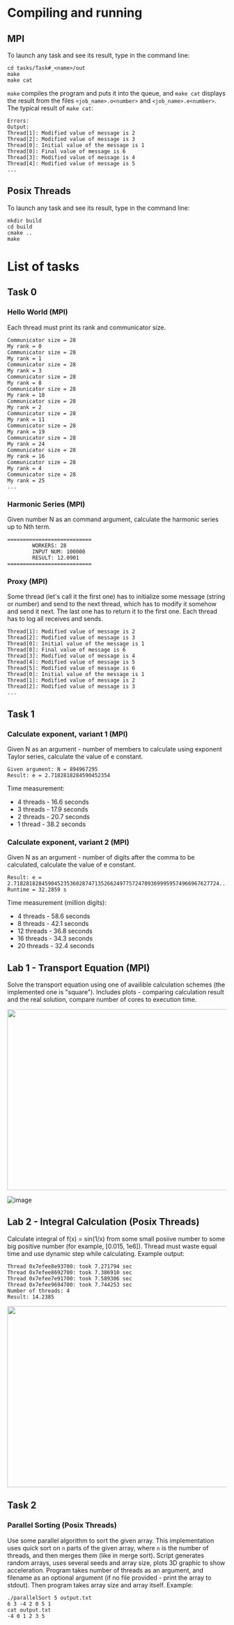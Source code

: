 # Compiling and running
## MPI
To launch any task and see its result, type in the command line:
```
cd tasks/Task#_<name>/out
make
make cat
```

```make``` compiles the program and puts it into the queue, and ```make cat``` displays the result from the files ```<job_name>.o<number>``` and ```<job_name>.e<number>```. The typical result of ```make cat```:
```
Errors:
Output:
Thread[1]: Modified value of message is 2
Thread[2]: Modified value of message is 3
Thread[0]: Initial value of the message is 1
Thread[0]: Final value of message is 6
Thread[3]: Modified value of message is 4
Thread[4]: Modified value of message is 5
...
```
## Posix Threads
To launch any task and see its result, type in the command line:
```
mkdir build
cd build
cmake ..
make
```


# List of tasks
## Task 0
### Hello World (MPI)
Each thread must print its rank and communicator size.
```
Communicator size = 28
My rank = 0
Communicator size = 28
My rank = 1
Communicator size = 28
My rank = 3
Communicator size = 28
My rank = 8
Communicator size = 28
My rank = 10
Communicator size = 28
My rank = 2
Communicator size = 28
My rank = 11
Communicator size = 28
My rank = 19
Communicator size = 28
My rank = 24
Communicator size = 28
My rank = 16
Communicator size = 28
My rank = 4
Communicator size = 28
My rank = 25
...
```
### Harmonic Series (MPI)
Given number N as an command argument, calculate the harmonic series up to Nth term.
```
===========================
        WORKERS: 28
        INPUT NUM: 100000
        RESULT: 12.0901
===========================
```
### Proxy (MPI)
Some thread (let's call it the first one) has to initialize some message (string or number) and send to the next thread, which has to modify it somehow and send it next. The last one has to return it to the first one. Each thread has to log all receives and sends.
```
Thread[1]: Modified value of message is 2
Thread[2]: Modified value of message is 3
Thread[0]: Initial value of the message is 1
Thread[0]: Final value of message is 6
Thread[3]: Modified value of message is 4
Thread[4]: Modified value of message is 5
Thread[5]: Modified value of message is 6
Thread[0]: Initial value of the message is 1
Thread[1]: Modified value of message is 2
Thread[2]: Modified value of message is 3
...
```
## Task 1
### Calculate exponent, variant 1 (MPI)
Given N as an argument - number of members to calculate using exponent Taylor series, calculate the value of e constant.
```
Given argument: N = 894967295
Result: e = 2.7182818284590452354
```

Time measurement:

- 4 threads - 16.6 seconds
- 3 threads - 17.9 seconds
- 2 threads - 20.7 seconds
- 1 thread  - 38.2 seconds
### Calculate exponent, variant 2 (MPI)
Given N as an argument - number of digits after the comma to be calculated, calculate the value of e constant.
```
Result: e = 2.718281828459045235360287471352662497757247093699959574966967627724...
Runtime = 32.2859 s
```
Time measurement (million digits):

- 4 threads - 58.6 seconds
- 8 threads - 42.1 seconds
- 12 threads - 36.8 seconds
- 16 threads - 34.3 seconds
- 20 threads - 32.4 seconds

## Lab 1 - Transport Equation (MPI)
Solve the transport equation using one of availible calculation schemes (the implemented one is "square"). Includes plots - comparing calculation result and the real solution, compare number of cores to execution time.


<img src="tasks/Lab1_TransportEquation/core_time.png" width="585" height="415">

![image](tasks/Lab1_TransportEquation/calc_to_true_comparison.gif)
## Lab 2 - Integral Calculation (Posix Threads)
Calculate integral of f(x) = sin(1/x) from some small posiive number to some big positive number (for example, [0.015, 1e6]). Thread must waste equal time and use dynamic step while calculating. Example output:
```
Thread 0x7efee8e93700: took 7.271794 sec
Thread 0x7efee8692700: took 7.386910 sec
Thread 0x7efee7e91700: took 7.589306 sec
Thread 0x7efee9694700: took 7.744253 sec
Number of threads: 4
Result: 14.2385
```
<img src="tasks/Lab2_IntegralCalculation/core_time.png" width="585" height="415">

## Task 2

### Parallel Sorting (Posix Threads)

Use some parallel algorithm to sort the given array. This implementation uses quick sort on ```n``` parts of the given array, where ```n``` is the number of threads, and then merges them (like in merge sort). Script generates random arrays, uses several seeds and array size, plots 3D graphic to show acceleration. Program takes number of threads as an argument, and filename as an optional argument (if no file provided - print the array to stdout). Then program takes array size and array itself. Example:

```
./parallelSort 5 output.txt
6 3 -4 2 0 5 1
cat output.txt
-4 0 1 2 3 5
```